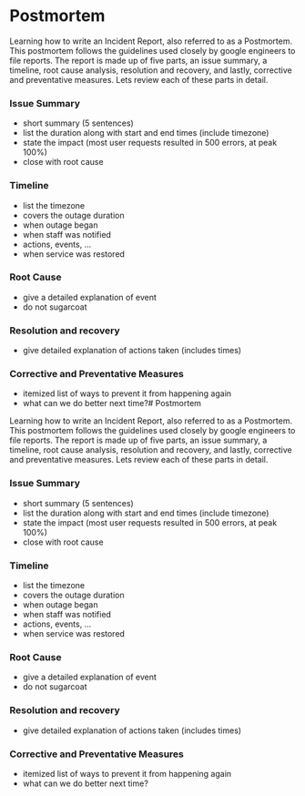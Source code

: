 # Postmortem

Learning how to write an Incident Report, also referred to as a Postmortem. This postmortem follows the guidelines used closely by google engineers to file reports. The report is made up of five parts, an issue summary, a timeline, root cause analysis, resolution and recovery, and lastly, corrective and preventative measures. Lets review each of these parts in detail.

### Issue Summary

- short summary (5 sentences)
- list the duration along with start and end times (include timezone)
- state the impact (most user requests resulted in 500 errors, at peak 100%)
- close with root cause

### Timeline

- list the timezone
- covers the outage duration
- when outage began
- when staff was notified
- actions, events, …
- when service was restored

### Root Cause

- give a detailed explanation of event
- do not sugarcoat

### Resolution and recovery

- give detailed explanation of actions taken (includes times)

### Corrective and Preventative Measures

- itemized list of ways to prevent it from happening again
- what can we do better next time?# Postmortem

Learning how to write an Incident Report, also referred to as a Postmortem. This postmortem follows the guidelines used closely by google engineers to file reports. The report is made up of five parts, an issue summary, a timeline, root cause analysis, resolution and recovery, and lastly, corrective and preventative measures. Lets review each of these parts in detail.

### Issue Summary

- short summary (5 sentences)
- list the duration along with start and end times (include timezone)
- state the impact (most user requests resulted in 500 errors, at peak 100%)
- close with root cause

### Timeline

- list the timezone
- covers the outage duration
- when outage began
- when staff was notified
- actions, events, …
- when service was restored

### Root Cause

- give a detailed explanation of event
- do not sugarcoat

### Resolution and recovery

- give detailed explanation of actions taken (includes times)

### Corrective and Preventative Measures

- itemized list of ways to prevent it from happening again
- what can we do better next time?
